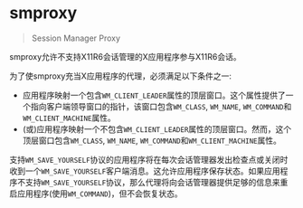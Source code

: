 # smproxy

> Session Manager Proxy

smproxy允许不支持X11R6会话管理的X应用程序参与X11R6会话。

为了使smproxy充当X应用程序的代理，必须满足以下条件之一:

- 应用程序映射一个包含`WM_CLIENT_LEADER`属性的顶层窗口。这个属性提供了一个指向客户端领导窗口的指针，该窗口包含`WM_CLASS`, `WM_NAME`, `WM_COMMAND`和`WM_CLIENT_MACHINE`属性。
- (或)应用程序映射一个不包含`WM_CLIENT_LEADER`属性的顶层窗口。然而，这个顶层窗口包含`WM_CLASS`, `WM_NAME`, `WM_COMMAND`和`WM_CLIENT_MACHINE`属性。

支持`WM_SAVE_YOURSELF`协议的应用程序将在每次会话管理器发出检查点或关闭时收到一个`WM_SAVE_YOURSELF`客户端消息。这允许应用程序保存状态。如果应用程序不支持`WM_SAVE_YOURSELF`协议，那么代理将向会话管理器提供足够的信息来重启应用程序(使用`WM_COMMAND`)，但不会恢复状态。
